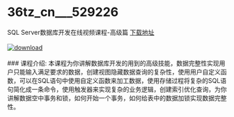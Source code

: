 # 36tz_cn___529226
SQL Server数据库开发在线视频课程-高级篇
[下载地址](http://www.36tz.cn/article/529226 "下载地址")
<br/></br>[![download](http://36tz.cn/muke_img/2019_12_356-25-300x225.jpg "下载地址")](http://www.36tz.cn/article/529226 "下载地址")
<br/></br>### 课程介绍:
本课程为你讲解数据库开发的用到的高级技能，数据完整性实现用户只能输入满足要求的数据，创建视图隐藏数据查询的复杂性，使用用户自定义函数，可以在SQL语句中使用自定义函数来加工数据，使用存储过程将复杂的SQL语句简化成一条命令，使用触发器来实现复杂的业务逻辑，创建索引优化查询，为你讲解数据空中事务和锁，如何开始一个事务，如何给表中的数据加锁实现数据完整性。


 
